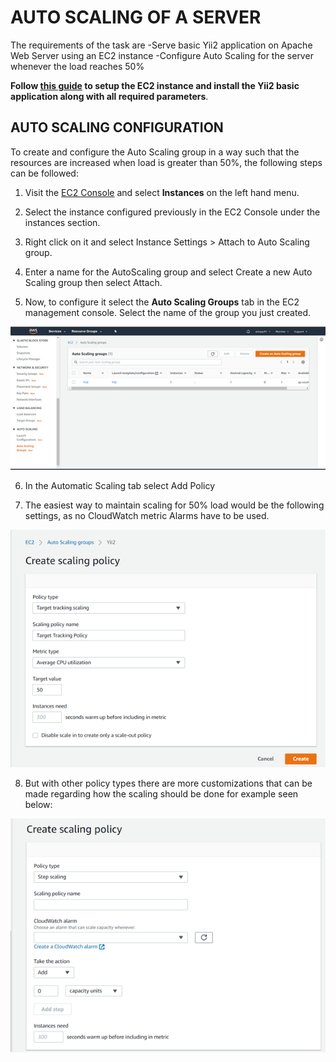 # AUTO SCALING OF A SERVER

The requirements of the task are
    -Serve basic Yii2 application on Apache Web Server using an EC2 instance 
    -Configure Auto Scaling for the server whenever the load reaches 50%

**Follow [this guide](/Amazon%20Web%20Services/Launch%20an%20EC2%20instance%20and%20host%20Yii2%20Basic%20Application.md) to setup the EC2 instance and install the Yii2 basic application along with all required parameters**.

## AUTO SCALING CONFIGURATION

To create and configure the Auto Scaling group in a way such that the resources are increased when load is greater than 50%, the following steps can be followed:

1. Visit the [EC2 Console](https://ap-south-1.console.aws.amazon.com/ec2) and select **Instances** on the left hand menu.

2. Select the instance configured previously in the EC2 Console under the instances section.

3. Right click on it and select Instance Settings > Attach to Auto Scaling group.

4. Enter a name for the AutoScaling group and select Create a new Auto Scaling group then select Attach.

5. Now, to configure it select the **Auto Scaling Groups** tab in the EC2 management console. Select the name of the group you just created.

![Auto Scaling](/screenshots/Amazon%20Web%20Services/Auto%20Scaling.png)

6. In the Automatic Scaling tab select Add Policy

7. The easiest way to maintain scaling for 50% load would be the following settings, as no CloudWatch metric Alarms have to be used.

![Target Tracking](/screenshots/Amazon%20Web%20Services/Target%20Tracking.png)

8. But with other policy types there are more customizations that can be made regarding how the scaling should be done for example seen below:

![Step Scaling](/screenshots/Amazon%20Web%20Services/Step%20Scaling.png)